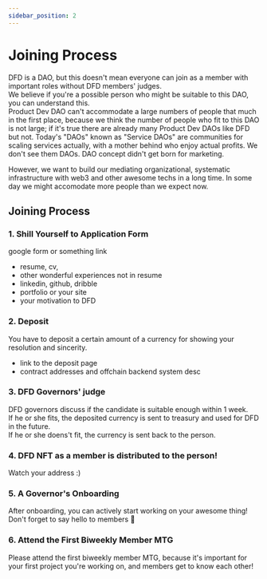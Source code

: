 ```yaml
---
sidebar_position: 2
---
```


# Joining Process

DFD is a DAO, but this doesn't mean everyone can join as a member with important roles without DFD members' judges.<br />
We believe if you're a possible person who might be suitable to this DAO, you can understand this.<br />
Product Dev DAO can't accommodate a large numbers of people that much in the first place, because we think the number of people who fit to this DAO is not large; if it's true there are already many Product Dev DAOs like DFD but not. Today's "DAOs" known as "Service DAOs" are communities for scaling services actually, with a mother behind who enjoy actual profits. We don't see them DAOs. DAO concept didn't get born for marketing.

However, we want to build our mediating organizational, systematic infrastructure with web3 and other awesome techs in a long time. In some day we might accomodate more people than we expect now.

## Joining Process

### 1. Shill Yourself to Application Form

google form or something link

- resume, cv,
- other wonderful experiences not in resume
- linkedin, github, dribble
- portfolio or your site
- your motivation to DFD

### 2. Deposit

You have to deposit a certain amount of a currency for showing your resolution and sincerity.

- link to the deposit page
- contract addresses and offchain backend system desc

### 3. DFD Governors' judge

DFD governors discuss if the candidate is suitable enough within 1 week.<br />
If he or she fits, the deposited currency is sent to treasury and used for DFD in the future.<br />
If he or she doens't fit, the currency is sent back to the person.

### 4. DFD NFT as a member is distributed to the person!

Watch your address :)

### 5. A Governor's Onboarding

After onboarding, you can actively start working on your awesome thing!<br />
Don't forget to say hello to members :wave:

### 6. Attend the First Biweekly Member MTG

Please attend the first biweekly member MTG, because it's important for your first project you're working on, and members get to know each other!
